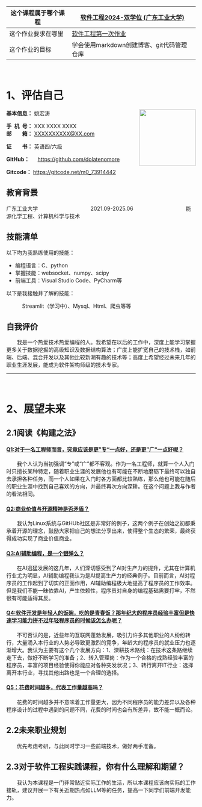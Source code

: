 |这个课程属于哪个课程 | [软件工程2024-双学位 (广东工业大学)](https://edu.cnblogs.com/campus/gdgy/SoftwareEngineering2024-dualdegree)|
|-- |-- |
|这个作业要求在哪里 |[软件工程第一次作业](https://edu.cnblogs.com/campus/gdgy/SoftwareEngineering2024-dualdegree/homework/13146) |
|这个作业的目标 |学会使用markdown创建博客、git代码管理仓库 |
<br/>


# 1、评估自己

<div style="float:right">
    <img src="https://profile-avatar.csdnimg.cn/9a8d976656f049b4add16019eab0a5ed_m0_73914442.jpg!1" width="150">
</div>

**基本信息：** 姚宏涛 &emsp;&emsp;&emsp;&emsp;&emsp;&emsp;&emsp;&emsp;

**手&ensp;机&ensp;号：** XXX XXXX XXXX&emsp;&emsp;&emsp;&emsp;&emsp;&emsp;&emsp;&emsp;&emsp;**邮&emsp;&emsp;箱：** XXXXXXXXXX@XX.com

**证&emsp;&emsp;书：** 英语四/六级&emsp;&emsp;&emsp;&emsp;&ensp;

**GitHub：** &emsp; https://github.com/dolatenomore

**Gitcode：** https://gitcode.net/m0_73914442


## 教育背景

广东工业大学&emsp;&emsp;&emsp;&emsp;&emsp;&emsp;&emsp;&emsp;&emsp;&emsp;2021.09-2025.06&emsp;&emsp;&emsp;&emsp;&emsp;&emsp;&emsp;&emsp;&emsp;&emsp;能源化学工程、计算机科学与技术

## 技能清单

以下均为我熟练使用的技能：

- 编程语言：C、python
- 掌握技能：websocket、numpy、scipy
- 前端工具：Visual Studio Code、PyCharm等

以下是我接触并了解的技能：

&emsp;&emsp;&emsp;Streamlit（学习中）、Mysql、Html、爬虫等等


## 自我评价

&emsp;&emsp;我是一个热爱技术热爱编程的人。我希望在以后的工作中，深度上能学习掌握更多关于数据挖掘的高级知识及数据结构算法；广度上能扩宽自己的技术栈，如前端、后端、混合开发以及其他比较新潮有趣的技术等；高度上希望经过未来几年的职业生涯发展，能成为软件架构师级的技术专家。
***
<br/>

# 2、展望未来

## 2.1阅读《构建之法》

#### [Q1:对于一名工程师而言，究竟应该是更”专“一点好，还是更”广“一点好呢？](https://bbs.csdn.net/topics/600466018)

&emsp;&emsp;我个人认为当初强调“专”或“广”都不客观。作为一名工程师，就算一个人入门时只擅长某种特定，随着职业生涯的发展他也有可能在不断地磨砺下最终可以独自去承担各种任务，而一个人如果在入门时各方面都比较熟练，那么他也可能在随后的职业生涯中找到自己喜欢的方向，并最终再次方向深耕。在这个问题上我与作者的看法相同。

#### [Q2:商业价值与开源精神是否矛盾？](https://bbs.csdn.net/topics/600465926)

&emsp;&emsp;我认为Linux系统与GitHUb社区是非常好的例子，这两个例子在创始之初都秉承着开源的理念，鼓励大家把自己的想法分享出来，使得整个生态的繁荣，最终获得成功实现了商业价值商业。

#### [Q3:AI辅助编程，是一个银弹么？](https://bbs.csdn.net/topics/613836734)

&emsp;&emsp;在AI迅猛发展的这几年，人们深切感受到了AI对生产力的提升，尤其在计算机行业尤为明显，AI辅助编程我认为是AI提高生产力的经典例子。目前而言，AI对程序员的工作起到了切实的正面作用，AI辅助编程极大地提高了程序员的工作效率。但是我们不能一昧依靠AI，产生依赖性，程序员对自身的编程基础需要打牢，不然很有可能适得其反。

#### [Q4:软件开发是年轻人的饭碗，吃的是青春饭？那年纪大的程序员经验丰富但是快速学习能力拼不过年轻程序员的时候该怎么办呢？](https://bbs.csdn.net/topics/605551192)

&emsp;&emsp;不可否认的是，近些年的互联网蓬勃发展，吸引力许多其他职业的人纷纷转行，大量涌入本行业的人势必导致更激烈的竞争，年龄大的程序员的就业压力也逐渐增大。我认为主要有这个几个发展方向：1、深耕技术路线：在技术这条路继续走下去，做好不断学习的准备；2、转入管理岗：作为一个合格的成熟经验丰富的程序员，丰富的项目经验使得你能应对各种突发状况；3、转行离开IT行业：选择离开本行业，寻找其他出路也是一个合理的选择。

#### [Q5：花费时间越多，代表工作量越高吗？](https://bbs.csdn.net/topics/600462046)

&emsp;&emsp;花费的时间越多并不意味着工作量更大，因为不同程序员的能力差异以及各种程序设计的过程中遇到的问题不同，花费的时间也会有所差异，故不能一概而论。

## 2.2未来职业规划

&emsp;&emsp;优先考虑考研，与此同时学习一些前端技术，做好两手准备。

## 2.3对于软件工程实践课程，你有什么理解和期望？

&emsp;&emsp;我认为本课程是一门非常贴近实际工作的生活，所以本课程应该向实际的工作接轨，建议开展一下有关近期热点如LLM等的任务，提高一下同学们前端开发能力。
